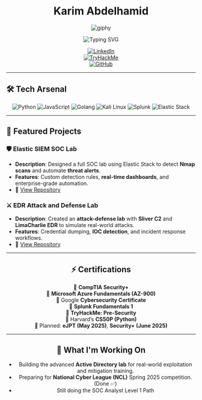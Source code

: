 <!--
**karimguelph/karimguelph** is a ✨ _special_ ✨ repository because its `README.md` (this file) appears on your GitHub profile.

Here are some ideas to get you started:

- 🔭 I’m currently working on ...
- 🌱 I’m currently learning ...
- 👯 I’m looking to collaborate on ...
- 🤔 I’m looking for help with ...
- 💬 Ask me about ...
- 📫 How to reach me: ...
- 😄 Pronouns: ...
- ⚡ Fun fact: ...
-->

<div align="center">

# **Karim Abdelhamid**  

![giphy](https://github.com/user-attachments/assets/566ef284-22aa-449c-94fe-32b35b816f8c)

![Typing SVG](https://readme-typing-svg.herokuapp.com?font=Fira+Code&size=28&duration=3000&pause=800&color=00FF00&center=true&vCenter=true&width=1000&lines=%F0%9F%9A%80+Cybersecurity+Enthusiast;🔐+Red+Team+Explorer;💻+Computer+Engineering+Student;⚡+Building+Elite+SOC+Labs;🚀+Always+Learning+and+Improving)

[![LinkedIn](https://img.shields.io/badge/LinkedIn-%230077B5.svg?style=for-the-badge&logo=linkedin&logoColor=white)](https://www.linkedin.com/in/karim-abdelhamid-306873325/)  
[![TryHackMe](https://img.shields.io/badge/TryHackMe-%23212C42.svg?style=for-the-badge&logo=tryhackme&logoColor=white)](https://tryhackme.com/r/p/karimabdelhamid)  
[![GitHub](https://img.shields.io/badge/GitHub-%2312100E.svg?style=for-the-badge&logo=github&logoColor=white)](https://github.com/karimguelph)

</div>

---

## 🛠️ **Tech Arsenal**

<div align="center">

![Python](https://img.shields.io/badge/Python-%233776AB.svg?style=for-the-badge&logo=python&logoColor=white)
![JavaScript](https://img.shields.io/badge/JavaScript-%23F7DF1E.svg?style=for-the-badge&logo=javascript&logoColor=black)
![Golang](https://img.shields.io/badge/Golang-%2300ADD8.svg?style=for-the-badge&logo=go&logoColor=white)
![Kali Linux](https://img.shields.io/badge/Kali%20Linux-%23000000.svg?style=for-the-badge&logo=linux&logoColor=white)
![Splunk](https://img.shields.io/badge/Splunk-%23000000.svg?style=for-the-badge&logo=splunk&logoColor=white)
![Elastic Stack](https://img.shields.io/badge/Elastic%20Stack-%23005571.svg?style=for-the-badge&logo=elastic&logoColor=white)

</div>

---

## 🚀 **Featured Projects**

### 🛡️ **Elastic SIEM SOC Lab**
- **Description**: Designed a full SOC lab using Elastic Stack to detect **Nmap scans** and automate **threat alerts**.  
- **Features**: Custom detection rules, **real-time dashboards**, and enterprise-grade automation.  
- 🔗 [View Repository](https://github.com/karimguelph/Elastic-SIEM-SOC-Lab)

### ⚔️ **EDR Attack and Defense Lab**
- **Description**: Created an **attack-defense lab** with **Sliver C2** and **LimaCharlie EDR** to simulate real-world attacks.  
- **Features**: Credential dumping, **IOC detection**, and incident response workflows.  
- 🔗 [View Repository](https://github.com/karimguelph/EDR-Attack-and-Defense-Lab)

---

<div align="center">

## ⚡ **Certifications**

📜 **CompTIA Security+**   
📜 **Microsoft Azure Fundamentals (AZ-900)**   
📜 Google **Cybersecurity Certificate**   
📜 **Splunk Fundamentals 1**  
📜 **TryHackMe: Pre-Security**  
📜 Harvard’s **CS50P (Python)**  
🏅 Planned: **eJPT (May 2025)**, **Security+ (June 2025)**  

---

## 🌟 **What I'm Working On**

- Building the advanced **Active Directory lab** for real-world exploitation and mitigation training.  
- Preparing for **National Cyber League (NCL)** Spring 2025 competition. (Done ✅)  
- Still doing the SOC Analyst Level 1 Path


</div>

